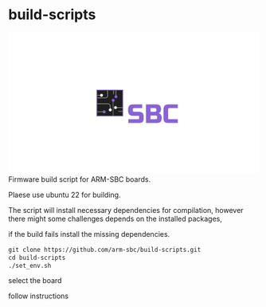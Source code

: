 # build-scripts
![Logo](https://github.com/arm-sbc/binaries/blob/main/logo2.png)
Firmware build script for ARM-SBC boards.

Plaese use ubuntu 22 for building.

The script will install necessary dependencies for compilation, however there might some challenges depends on the installed packages, 

if the build fails install the missing dependencies.

	git clone https://github.com/arm-sbc/build-scripts.git
  	cd build-scripts
  	./set_env.sh

select the board

follow instructions
